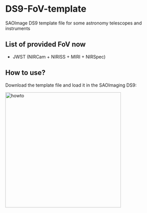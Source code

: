 # DS9-FoV-template
SAOImage DS9 template file for some astronomy telescopes and instruments

## List of provided FoV now
- JWST (NIRCam + NIRISS + MIRI + NIRSpec)

## How to use?
Download the template file and load it in the SAOImaging DS9:

<img width="362" alt="howto" src="https://github.com/lmytime/DS9-FoV-template/assets/48662187/e48dfd8b-503d-4fb8-bdbe-9f4cb0a79a73">
